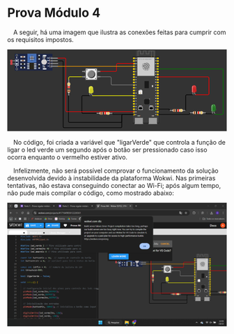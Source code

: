# Prova Módulo 4

&emsp;A seguir, há uma imagem que ilustra as conexões feitas para cumprir com os requisitos impostos. 

<img src="assets/Conexoes.png">

&emsp;No código, foi criada a variável que "ligarVerde" que controla a função de ligar o led verde um segundo após o botão ser pressionado caso isso ocorra enquanto o vermelho estiver ativo.

&emsp;Infelizmente, não será possível comprovar o funcionamento da solução desenvolvida devido à instabilidade da plataforma Wokwi. Nas primeiras tentativas, não estava conseguindo conectar ao Wi-Fi; após algum tempo, não pude mais compilar o código, como mostrado abaixo:

<img src="assets/Erro.png">
